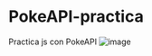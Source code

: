 # PokeAPI-practica
Practica js con PokeAPI
![image](https://user-images.githubusercontent.com/52418189/211226489-79a675bb-0918-43ee-a366-408d7c1a81b1.png)
